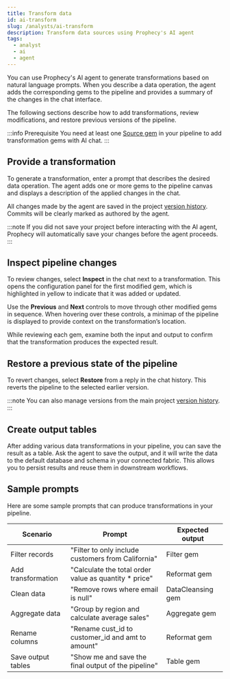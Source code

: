 ```yaml
---
title: Transform data
id: ai-transform
slug: /analysts/ai-transform
description: Transform data sources using Prophecy's AI agent
tags:
  - analyst
  - ai
  - agent
---
```


You can use Prophecy's AI agent to generate transformations based on natural language prompts. When you describe a data operation, the agent adds the corresponding gems to the pipeline and provides a summary of the changes in the chat interface.

The following sections describe how to add transformations, review modifications, and restore previous versions of the pipeline.

:::info Prerequisite
You need at least one [Source gem](/analysts/source-target) in your pipeline to add transformation gems with AI chat.
:::

## Provide a transformation

To generate a transformation, enter a prompt that describes the desired data operation. The agent adds one or more gems to the pipeline canvas and displays a description of the applied changes in the chat.

All changes made by the agent are saved in the project [version history](/analysts/versioning). Commits will be clearly marked as authored by the agent.

:::note
If you did not save your project before interacting with the AI agent, Prophecy will automatically save your changes before the agent proceeds.
:::

## Inspect pipeline changes

To review changes, select **Inspect** in the chat next to a transformation. This opens the configuration panel for the first modified gem, which is highlighted in yellow to indicate that it was added or updated.

Use the **Previous** and **Next** controls to move through other modified gems in sequence. When hovering over these controls, a minimap of the pipeline is displayed to provide context on the transformation’s location.

While reviewing each gem, examine both the input and output to confirm that the transformation produces the expected result.

## Restore a previous state of the pipeline

To revert changes, select **Restore** from a reply in the chat history. This reverts the pipeline to the selected earlier version.

:::note
You can also manage versions from the main project [version history](/analysts/versioning).
:::

## Create output tables

After adding various data transformations in your pipeline, you can save the result as a table. Ask the agent to save the output, and it will write the data to the default database and schema in your connected fabric. This allows you to persist results and reuse them in downstream workflows.

## Sample prompts

Here are some sample prompts that can produce transformations in your pipeline.

| Scenario           | Prompt                                                 | Expected output   |
| ------------------ | ------------------------------------------------------ | ----------------- |
| Filter records     | "Filter to only include customers from California"     | Filter gem        |
| Add transformation | "Calculate the total order value as quantity \* price" | Reformat gem      |
| Clean data         | "Remove rows where email is null"                      | DataCleansing gem |
| Aggregate data     | "Group by region and calculate average sales"          | Aggregate gem     |
| Rename columns     | "Rename cust_id to customer_id and amt to amount"      | Reformat gem      |
| Save output tables | "Show me and save the final output of the pipeline"    | Table gem         |
